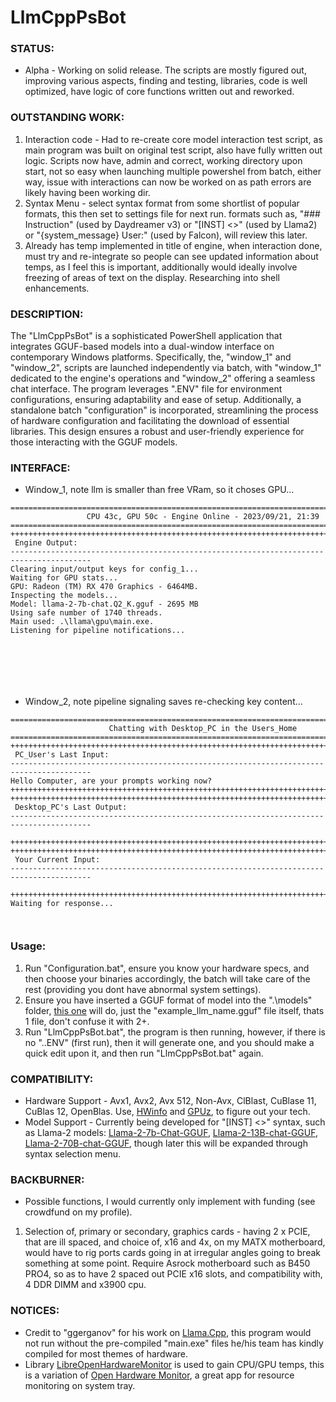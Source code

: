 # LlmCppPsBot

### STATUS: 
* Alpha - Working on solid release.
The scripts are mostly figured out, improving various aspects, finding and testing, libraries, code is well optimized, have logic of core functions written out and reworked.

### OUTSTANDING WORK:
1) Interaction code - Had to re-create core model interaction test script, as main program was built on original test script, also have fully written out logic. Scripts now have, admin and correct, working directory upon start, not so easy when launching multiple powershel from batch, either way, issue with interactions can now be worked on as path errors are likely having been working dir. 
2) Syntax Menu - select syntax format from some shortlist of popular formats, this then set to settings file for next run. formats such as, "### Instruction" (used by Daydreamer v3) or "[INST] <<SYS>>" (used by Llama2) or "{system_message} User:" (used by Falcon), will review this later. 
3) Already has temp implemented in title of engine, when interaction done, must try and re-integrate so people can see updated information about temps, as I feel this is important, additionally would ideally involve freezing of areas of text on the display. Researching into shell enhancements.

### DESCRIPTION:
The "LlmCppPsBot" is a sophisticated PowerShell application that integrates GGUF-based models into a dual-window interface on contemporary Windows platforms. Specifically, the, "window_1" and "window_2", scripts are launched independently via batch, with "window_1" dedicated to the engine's operations and "window_2" offering a seamless chat interface. The program leverages ".ENV" file for environment configurations, ensuring adaptability and ease of setup. Additionally, a standalone batch "configuration" is incorporated, streamlining the process of hardware configuration and facilitating the download of essential libraries. This design ensures a robust and user-friendly experience for those interacting with the GGUF models.

### INTERFACE:
* Window_1, note llm is smaller than free VRam, so it choses GPU...
```
========================================================================================
                 CPU 43c, GPU 50c - Engine Online - 2023/09/21, 21:39
========================================================================================
++++++++++++++++++++++++++++++++++++++++++++++++++++++++++++++++++++++++++++++++++++++++
 Engine Output:
----------------------------------------------------------------------------------------
Clearing input/output keys for config_1...
Waiting for GPU stats...
GPU: Radeon (TM) RX 470 Graphics - 6464MB.
Inspecting the models...
Model: llama-2-7b-chat.Q2_K.gguf - 2695 MB
Using safe number of 1740 threads.
Main used: .\llama\gpu\main.exe.
Listening for pipeline notifications...







```
* Window_2, note pipeline signaling saves re-checking key content...
```
========================================================================================
                      Chatting with Desktop_PC in the Users_Home
========================================================================================
++++++++++++++++++++++++++++++++++++++++++++++++++++++++++++++++++++++++++++++++++++++++
 PC_User's Last Input:
----------------------------------------------------------------------------------------
Hello Computer, are your prompts working now?
++++++++++++++++++++++++++++++++++++++++++++++++++++++++++++++++++++++++++++++++++++++++
++++++++++++++++++++++++++++++++++++++++++++++++++++++++++++++++++++++++++++++++++++++++
 Desktop_PC's Last Output:
----------------------------------------------------------------------------------------

++++++++++++++++++++++++++++++++++++++++++++++++++++++++++++++++++++++++++++++++++++++++
++++++++++++++++++++++++++++++++++++++++++++++++++++++++++++++++++++++++++++++++++++++++
 Your Current Input:
----------------------------------------------------------------------------------------

++++++++++++++++++++++++++++++++++++++++++++++++++++++++++++++++++++++++++++++++++++++++
Waiting for response...



```

### Usage:
1) Run "Configuration.bat", ensure you know your hardware specs, and then choose your binaries accordingly, the batch will take care of the rest (providing you dont have abnormal system settings).   
2) Ensure you have inserted a GGUF format of model into the ".\models" folder, [this one](https://huggingface.co/TheBloke/Llama-2-7b-Chat-GGUF/blob/main/llama-2-7b-chat.Q4_0.gguf) will do, just the "example_llm_name.gguf" file itself, thats 1 file, don't confuse it with 2+.
3) Run "LlmCppPsBot.bat", the program is then running, however, if there is no ".\.ENV" (first run), then it will generate one, and you should make a quick edit upon it, and then run "LlmCppPsBot.bat" again.

### COMPATIBILITY:
* Hardware Support - Avx1, Avx2, Avx 512, Non-Avx, ClBlast, CuBlase 11, CuBlas 12, OpenBlas. Use, [HWinfo](https://www.guru3d.com/download/hwinfo64-download) and [GPUz](https://www.guru3d.com/download/gpu-z-2-1/), to figure out your tech.
* Model Support - Currently being developed for "[INST] <<SYS>>" syntax, such as Llama-2 models: [Llama-2-7b-Chat-GGUF](https://huggingface.co/TheBloke/Llama-2-7b-Chat-GGUF), [Llama-2-13B-chat-GGUF](https://huggingface.co/TheBloke/Llama-2-13B-chat-GGUF), [Llama-2-70B-chat-GGUF](https://huggingface.co/TheBloke/Llama-2-70B-chat-GGUF), though later this will be expanded through syntax selection menu.

### BACKBURNER:
* Possible functions, I would currently only implement with funding (see crowdfund on my profile).  
1) Selection of, primary or secondary, graphics cards - having 2 x PCIE, that are ill spaced, and choice of, x16 and 4x, on my MATX motherboard, would have to rig ports cards going in at irregular angles going to break something at some point. Require Asrock motherboard such as B450 PRO4, so as to have 2 spaced out PCIE x16 slots, and compatibility with, 4 DDR DIMM and x3900 cpu.

### NOTICES:
* Credit to "ggerganov" for his work on [Llama.Cpp](https://github.com/ggerganov), this program would not run without the pre-compiled "main.exe" files he/his team has kindly compiled for most themes of hardware.
* Library [LibreOpenHardwareMonitor](https://github.com/LibreHardwareMonitor/LibreHardwareMonitor) is used to gain CPU/GPU temps, this is a variation of [Open Hardware Monitor](https://openhardwaremonitor.org/), a great app for resource monitoring on system tray.
